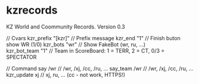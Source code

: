 # kzrecords
KZ World and Coommunity Records. Version 0.3

// Cvars
kzr_prefix 		"[kzr]"	// Prefix message
kzr_end 		"1" 	// Finish buton show WR (1/0)
kzr_bots 		"wr" 	// Show FakeBot (wr, ru, ...)	
kzr_bot_team	"1"		// Team in ScoreBoard: 1 = TERR, 2 = CT, 0/3 = SPECTATOR


// Command
say /wr 		// /wr, /xj, /cc, /ru, ...
say_team /wr 	// /wr, /xj, /cc, /ru, ...
kzr_update xj 	// xj, ru, ... (cc - not work, HTTPS!)
